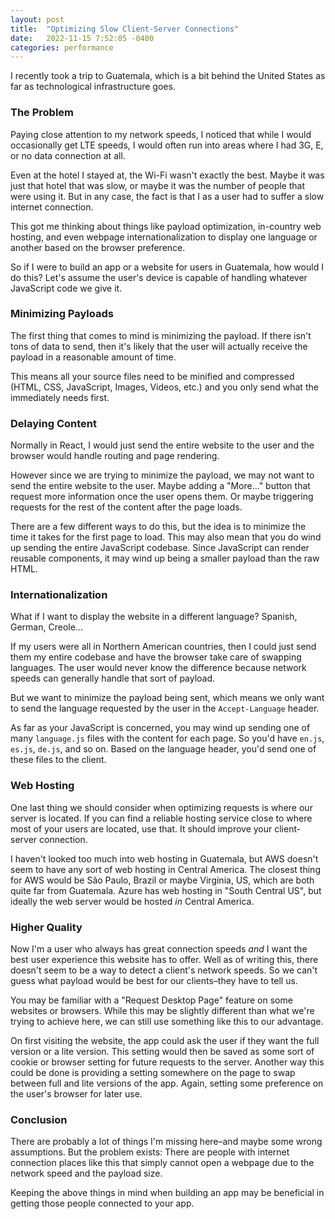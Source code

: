 ```yaml
---
layout: post
title:  "Optimizing Slow Client-Server Connections"
date:   2022-11-15 7:52:05 -0400
categories: performance
---
```


I recently took a trip to Guatemala, which is a bit behind the United States
as far as technological infrastructure goes. 

### The Problem

Paying close attention to my network speeds, 
I noticed that while I would occasionally get LTE speeds, I would often run into areas where 
I had 3G, E, or no data connection at all.

Even at the hotel I stayed at, the Wi-Fi wasn't exactly the best. Maybe it was just
that hotel that was slow, or maybe it was the number of people that were using it.
But in any case, the fact is that I as a user had to suffer a slow internet connection.

This got me thinking about things like payload optimization, in-country web hosting, 
and even webpage internationalization to display one language or another based on
the browser preference.

So if I were to build an app or a website for users in Guatemala, how would I do this?
Let's assume the user's device is capable of handling whatever JavaScript code we give it.

### Minimizing Payloads

The first thing that comes to mind is minimizing the payload. If there isn't tons of 
data to send, then it's likely that the user will actually receive the payload in a 
reasonable amount of time.

This means all your source files need to be minified and compressed (HTML, CSS, JavaScript, 
Images, Videos, etc.) and you only send what the immediately needs first.

### Delaying Content

Normally in React, I would just send the entire website to the user and the browser would 
handle routing and page rendering.

However since we are trying to minimize the payload, we may not want to send the entire website to the user. 
Maybe adding a "More..." button that request more information once the user opens them.
Or maybe triggering requests for the rest of the content after the page loads.

There are a few different ways to do this, but the idea is to minimize the time it takes
for the first page to load. This may also mean that you do wind up sending the entire JavaScript codebase. 
Since JavaScript can render reusable components, it may wind up being a smaller payload than the raw HTML.

### Internationalization

What if I want to display the website in a different language? Spanish, German, Creole...

If my users were all in Northern American countries, then I could just send them my entire 
codebase and have the browser take care of swapping languages. The user would never know the 
difference because network speeds can generally handle that sort of payload.

But we want to minimize the payload being sent, which means we only want to send the language
requested by the user in the `Accept-Language` header.

As far as your JavaScript is concerned, you may wind up sending one of many `language.js` files with
the content for each page. So you'd have `en.js`, `es.js`, `de.js`, and so on. Based on the language header,
you'd send one of these files to the client.

### Web Hosting

One last thing we should consider when optimizing requests is where our server is located. If you
can find a reliable hosting service close to where most of your users are located, use that. It
should improve your client-server connection.

I haven't looked too much into web hosting in Guatemala, but AWS doesn't seem to have any sort 
of web hosting in Central America. The closest thing for AWS would be São Paulo, Brazil or maybe Virginia, US,
which are both quite far from Guatemala. Azure has web hosting in "South Central US", but ideally the web server 
would be hosted *in* Central America.

### Higher Quality

Now I'm a user who always has great connection speeds *and* I want the best user experience
this website has to offer. Well as of writing this, there doesn't seem to be a way to detect a client's
network speeds. So we can't guess what payload would be best for our clients–they have to tell us.

You may be familiar with a "Request Desktop Page" feature on some websites or browsers. 
While this may be slightly different than what we're trying to achieve here, we can still
use something like this to our advantage.

On first visiting the website, the app could ask the user if they want the full version
or a lite version. This setting would then be saved as some sort of cookie or browser setting
for future requests to the server. Another way this could be done is providing a setting somewhere 
on the page to swap between full and lite versions of the app. Again, setting some preference on the 
user's browser for later use.

### Conclusion

There are probably a lot of things I'm missing here–and maybe some wrong assumptions. But the problem exists: 
There are people with internet connection places like this that simply cannot open a webpage due to the 
network speed and the payload size.

Keeping the above things in mind when building an app may be beneficial in getting those people connected to
your app.
